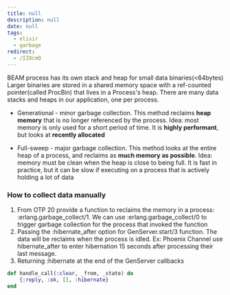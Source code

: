 ```yaml
---
title: null
description: null
date: null
tags:
  - elixir
  - garbage
redirect:
  - /IZ8cmQ
---
```


BEAM process has its own stack and heap for small data binaries(<64bytes) Larger binaries are stored in a shared memory space with a ref-counted pointer(called ProcBin) that lives in a Process's heap. There are many data stacks and heaps in our application, one per process.

- Generational - minor garbage collection. This method reclaims **heap memory** that is no longer referenced by the process. Idea: most memory is only used for a short period of time. It is **highly performant**, but looks at **recently allocated**

- Full-sweep - major garbage collection. This method looks at the entire heap of a process, and reclaims as **much memory as possible**. Idea: memory must be clean when the heap is close to being full. It is fast in practice, but it can be slow if executing on a process that is actively holding a lot of data

### How to collect data manually

1. From OTP 20 provide a function to reclaims the memory in a process: :erlang.garbage_collect/1. We can use :erlang.garbage_collect/0 to trigger garbage collection for the process that invoked the function
2. Passing the :hibernate_after option for GenServer.start/3 function. The data will be reclaims when the process is idled. Ex: Phoenix Channel use hibernate_after to enter hibernation 15 seconds after processing their last message.
3. Returning :hibernate at the end of the GenServer callbacks

```elixir
def handle_call(:clear, _from, _state) do
    {:reply, :ok, [], :hibernate}
end
```
